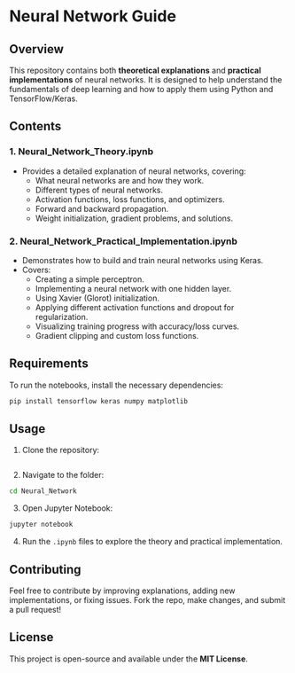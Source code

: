 # Neural Network Guide

## Overview
This repository contains both **theoretical explanations** and **practical implementations** of neural networks. It is designed to help understand the fundamentals of deep learning and how to apply them using Python and TensorFlow/Keras.

## Contents
### 1. Neural_Network_Theory.ipynb
- Provides a detailed explanation of neural networks, covering:
  - What neural networks are and how they work.
  - Different types of neural networks.
  - Activation functions, loss functions, and optimizers.
  - Forward and backward propagation.
  - Weight initialization, gradient problems, and solutions.
  
### 2. Neural_Network_Practical_Implementation.ipynb
- Demonstrates how to build and train neural networks using Keras.
- Covers:
  - Creating a simple perceptron.
  - Implementing a neural network with one hidden layer.
  - Using Xavier (Glorot) initialization.
  - Applying different activation functions and dropout for regularization.
  - Visualizing training progress with accuracy/loss curves.
  - Gradient clipping and custom loss functions.

## Requirements
To run the notebooks, install the necessary dependencies:
```bash
pip install tensorflow keras numpy matplotlib
```

## Usage
1. Clone the repository:
```bash (https://github.com/Amanyadav-07/Neural_Network.git)
```
2. Navigate to the folder:
```bash
cd Neural_Network
```
3. Open Jupyter Notebook:
```bash
jupyter notebook
```
4. Run the `.ipynb` files to explore the theory and practical implementation.

## Contributing
Feel free to contribute by improving explanations, adding new implementations, or fixing issues. Fork the repo, make changes, and submit a pull request!

## License
This project is open-source and available under the **MIT License**.

